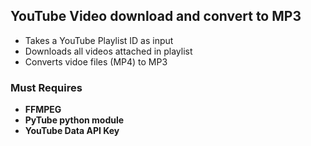 ## YouTube Video download and convert to MP3

 - Takes a YouTube Playlist ID as input
 - Downloads all videos attached in playlist
 - Converts vidoe files (MP4) to MP3

### Must Requires
- **FFMPEG**
- **PyTube python module**
- **YouTube Data API Key**